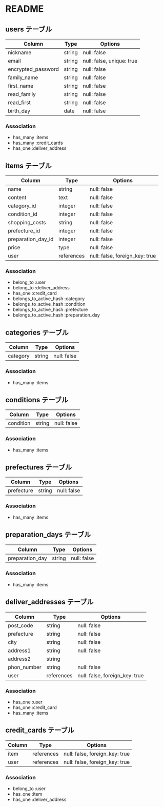 # README

## users テーブル

| Column             | Type   | Options                   |
| ------------------ | ------ | ------------------------- |
| nickname           | string | null: false               |
| email              | string | null: false, unique: true |
| encrypted_password | string | null: false               |
| family_name        | string | null: false               |
| first_name         | string | null: false               |
| read_family        | string | null: false               |
| read_first         | string | null: false               |
| birth_day          | date   | null: false               |

### Association
- has_many :items
- has_many :credit_cards
- has_one :deliver_address


## items テーブル

| Column             | Type        | Options                        |
| ------------------ | ----------- | ------------------------------ |
| name               | string      | null: false                    |
| content            | text        | null: false                    |
| category_id        | integer     | null: false                    |
| condition_id       | integer     | null: false                    |
| shopping_costs     | string      | null: false                    |
| prefecture_id      | integer     | null: false                    |
| preparation_day_id | integer     | null: false                    |
| price              | type        | null: false                    |
| user               | references  | null: false, foreign_key: true |

### Association
- belong_to :user
- belong_to :deliver_address
- has_one :credit_card
- belongs_to_active_hash :category
- belongs_to_active_hash :condition
- belongs_to_active_hash :prefecture
- belongs_to_active_hash :preparation_day


## categories テーブル

| Column             | Type        | Options      |
| ------------------ | ----------- | ------------ |
| category           | string      | null: false  |

### Association
- has_many :items


## conditions テーブル

| Column          | Type        | Options       |
| --------------- | ----------- | ------------- |
| condition       | string      | null: false   |

### Association
- has_many :items


## prefectures テーブル

| Column         | Type        | Options        |
| -------------- | ----------- | -------------- |
| prefecture     | string      | null: false    |

### Association
- has_many :items


## preparation_days テーブル

| Column              | Type        | Options        |
| ------------------- | ----------- | -------------- |
| preparation_day     | string      | null: false    |

### Association
- has_many :items



## deliver_addresses テーブル

| Column             | Type        | Options                        |
| ------------------ | ----------- | ------------------------------ |
| post_code          | string      | null: false                    |
| prefecture         | string      | null: false                    |
| city               | string      | null: false                    |
| address1            | string      | null: false                    |
| address2            | string      |                                |
| phon_number        | string      | null: false                    |
| user               | references  | null: false, foreign_key: true |

### Association
- has_one :user
- has_one :credit_card
- has_many :items


## credit_cards テーブル

| Column             | Type       | Options                        |
| ------------------ | ---------- | ------------------------------ |
| item               | references | null: false, foreign_key: true |
| user               | references | null: false, foreign_key: true |

### Association
- belong_to :user
- has_one :item
- has_one :deliver_address